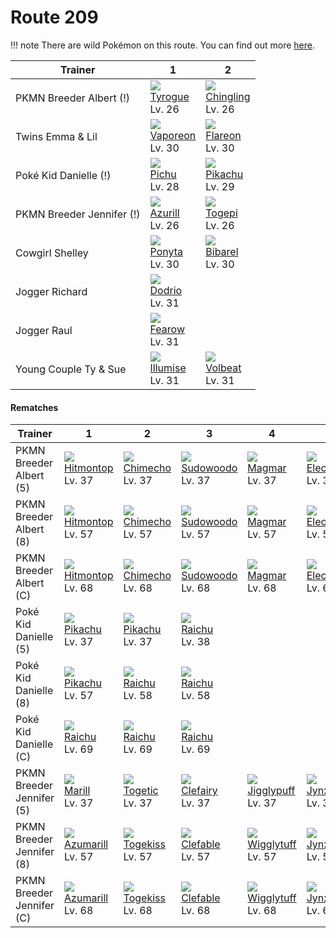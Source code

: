 # Route 209

!!! note
    There are wild Pokémon on this route. You can find out more [here](../../wild_pokemon/route_209/).


Trainer                   | 1                                   | 2
---                       | ---                                 | ---
PKMN Breeder Albert (!)   | ![][236]<br> [Tyrogue]<br> Lv. 26   | ![][433]<br> [Chingling]<br> Lv. 26 | ![][438]<br> [Bonsly]<br> Lv. 26    | ![][240]<br> [Magby]<br> Lv. 26     | ![][239]<br> [Elekid]<br> Lv. 26    | ![][439]<br> [Mime Jr.]<br> Lv. 26
Twins Emma & Lil          | ![][134]<br> [Vaporeon]<br> Lv. 30  | ![][136]<br> [Flareon]<br> Lv. 30
Poké Kid Danielle (!)     | ![][172]<br> [Pichu]<br> Lv. 28     | ![][025]<br> [Pikachu]<br> Lv. 29   | ![][026]<br> [Raichu]<br> Lv. 30
PKMN Breeder Jennifer (!) | ![][298]<br> [Azurill]<br> Lv. 26   | ![][175]<br> [Togepi]<br> Lv. 26    | ![][173]<br> [Cleffa]<br> Lv. 26    | ![][174]<br> [Igglybuff]<br> Lv. 26 | ![][238]<br> [Smoochum]<br> Lv. 26  | ![][406]<br> [Budew]<br> Lv. 26
Cowgirl Shelley           | ![][077]<br> [Ponyta]<br> Lv. 30    | ![][400]<br> [Bibarel]<br> Lv. 30
Jogger Richard            | ![][085]<br> [Dodrio]<br> Lv. 31
Jogger Raul               | ![][022]<br> [Fearow]<br> Lv. 31
Young Couple Ty & Sue     | ![][314]<br> [Illumise]<br> Lv. 31  | ![][313]<br> [Volbeat]<br> Lv. 31

#### Rematches

Trainer                   | 1                                    | 2                                    | 3                                    | 4                                    | 5                                    | 6
---                       | ---                                  | ---                                  | ---                                  | ---                                  | ---                                  | ---
PKMN Breeder Albert (5)   | ![][237]<br> [Hitmontop]<br> Lv. 37  | ![][358]<br> [Chimecho]<br> Lv. 37   | ![][185]<br> [Sudowoodo]<br> Lv. 37  | ![][126]<br> [Magmar]<br> Lv. 37     | ![][125]<br> [Electabuzz]<br> Lv. 37 | ![][122]<br> [Mr. Mime]<br> Lv. 37
PKMN Breeder Albert (8)   | ![][237]<br> [Hitmontop]<br> Lv. 57  | ![][358]<br> [Chimecho]<br> Lv. 57   | ![][185]<br> [Sudowoodo]<br> Lv. 57  | ![][126]<br> [Magmar]<br> Lv. 57     | ![][125]<br> [Electabuzz]<br> Lv. 57 | ![][122]<br> [Mr. Mime]<br> Lv. 57
PKMN Breeder Albert (C)   | ![][237]<br> [Hitmontop]<br> Lv. 68  | ![][358]<br> [Chimecho]<br> Lv. 68   | ![][185]<br> [Sudowoodo]<br> Lv. 68  | ![][126]<br> [Magmar]<br> Lv. 68     | ![][125]<br> [Electabuzz]<br> Lv. 68 | ![][122]<br> [Mr. Mime]<br> Lv. 68
Poké Kid Danielle (5)     | ![][025]<br> [Pikachu]<br> Lv. 37    | ![][025]<br> [Pikachu]<br> Lv. 37    | ![][026]<br> [Raichu]<br> Lv. 38
Poké Kid Danielle (8)     | ![][025]<br> [Pikachu]<br> Lv. 57    | ![][026]<br> [Raichu]<br> Lv. 58     | ![][026]<br> [Raichu]<br> Lv. 58
Poké Kid Danielle (C)     | ![][026]<br> [Raichu]<br> Lv. 69     | ![][026]<br> [Raichu]<br> Lv. 69     | ![][026]<br> [Raichu]<br> Lv. 69
PKMN Breeder Jennifer (5) | ![][183]<br> [Marill]<br> Lv. 37     | ![][176]<br> [Togetic]<br> Lv. 37    | ![][035]<br> [Clefairy]<br> Lv. 37   | ![][039]<br> [Jigglypuff]<br> Lv. 37 | ![][124]<br> [Jynx]<br> Lv. 37       | ![][315]<br> [Roselia]<br> Lv. 37
PKMN Breeder Jennifer (8) | ![][184]<br> [Azumarill]<br> Lv. 57  | ![][468]<br> [Togekiss]<br> Lv. 57   | ![][036]<br> [Clefable]<br> Lv. 57   | ![][040]<br> [Wigglytuff]<br> Lv. 57 | ![][124]<br> [Jynx]<br> Lv. 57       | ![][407]<br> [Roserade]<br> Lv. 57
PKMN Breeder Jennifer (C) | ![][184]<br> [Azumarill]<br> Lv. 68  | ![][468]<br> [Togekiss]<br> Lv. 68   | ![][036]<br> [Clefable]<br> Lv. 68   | ![][040]<br> [Wigglytuff]<br> Lv. 68 | ![][124]<br> [Jynx]<br> Lv. 68       | ![][407]<br> [Roserade]<br> Lv. 68



[Fearow]: ../../pokemon_changes/022/
[Pikachu]: ../../pokemon_changes/025/
[Raichu]: ../../pokemon_changes/026/
[Clefairy]: ../../pokemon_changes/035/
[Clefable]: ../../pokemon_changes/036/
[Jigglypuff]: ../../pokemon_changes/039/
[Wigglytuff]: ../../pokemon_changes/040/
[Ponyta]: ../../pokemon_changes/077/
[Dodrio]: ../../pokemon_changes/085/
[Mr. Mime]: ../../pokemon_changes/122/
[Jynx]: ../../pokemon_changes/124/
[Electabuzz]: ../../pokemon_changes/125/
[Magmar]: ../../pokemon_changes/126/
[Vaporeon]: ../../pokemon_changes/134/
[Flareon]: ../../pokemon_changes/136/
[Pichu]: ../../pokemon_changes/172/
[Cleffa]: ../../pokemon_changes/173/
[Igglybuff]: ../../pokemon_changes/174/
[Togepi]: ../../pokemon_changes/175/
[Togetic]: ../../pokemon_changes/176/
[Marill]: ../../pokemon_changes/183/
[Azumarill]: ../../pokemon_changes/184/
[Sudowoodo]: ../../pokemon_changes/185/
[Tyrogue]: ../../pokemon_changes/236/
[Hitmontop]: ../../pokemon_changes/237/
[Smoochum]: ../../pokemon_changes/238/
[Elekid]: ../../pokemon_changes/239/
[Magby]: ../../pokemon_changes/240/
[Azurill]: ../../pokemon_changes/298/
[Volbeat]: ../../pokemon_changes/313/
[Illumise]: ../../pokemon_changes/314/
[Roselia]: ../../pokemon_changes/315/
[Chimecho]: ../../pokemon_changes/358/
[Bibarel]: ../../pokemon_changes/400/
[Budew]: ../../pokemon_changes/406/
[Roserade]: ../../pokemon_changes/407/
[Chingling]: ../../pokemon_changes/433/
[Bonsly]: ../../pokemon_changes/438/
[Mime Jr.]: ../../pokemon_changes/439/
[Togekiss]: ../../pokemon_changes/468/
[022]: ../img/pokemon/022.png
[025]: ../img/pokemon/025.png
[026]: ../img/pokemon/026.png
[035]: ../img/pokemon/035.png
[036]: ../img/pokemon/036.png
[039]: ../img/pokemon/039.png
[040]: ../img/pokemon/040.png
[077]: ../img/pokemon/077.png
[085]: ../img/pokemon/085.png
[122]: ../img/pokemon/122.png
[124]: ../img/pokemon/124.png
[125]: ../img/pokemon/125.png
[126]: ../img/pokemon/126.png
[134]: ../img/pokemon/134.png
[136]: ../img/pokemon/136.png
[172]: ../img/pokemon/172.png
[173]: ../img/pokemon/173.png
[174]: ../img/pokemon/174.png
[175]: ../img/pokemon/175.png
[176]: ../img/pokemon/176.png
[183]: ../img/pokemon/183.png
[184]: ../img/pokemon/184.png
[185]: ../img/pokemon/185.png
[236]: ../img/pokemon/236.png
[237]: ../img/pokemon/237.png
[238]: ../img/pokemon/238.png
[239]: ../img/pokemon/239.png
[240]: ../img/pokemon/240.png
[298]: ../img/pokemon/298.png
[313]: ../img/pokemon/313.png
[314]: ../img/pokemon/314.png
[315]: ../img/pokemon/315.png
[358]: ../img/pokemon/358.png
[400]: ../img/pokemon/400.png
[406]: ../img/pokemon/406.png
[407]: ../img/pokemon/407.png
[433]: ../img/pokemon/433.png
[438]: ../img/pokemon/438.png
[439]: ../img/pokemon/439.png
[468]: ../img/pokemon/468.png

